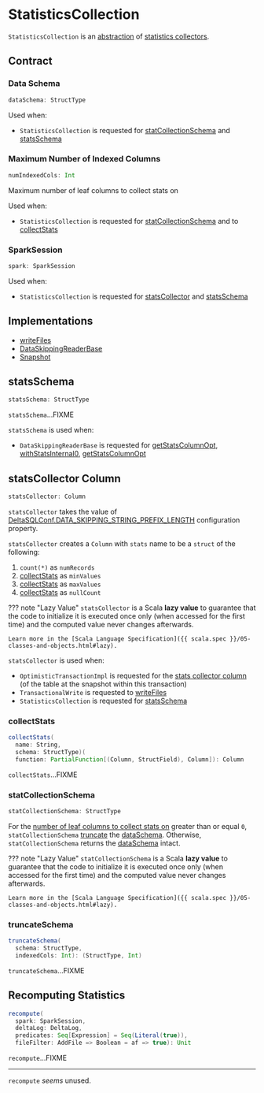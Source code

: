 # StatisticsCollection

`StatisticsCollection` is an [abstraction](#contract) of [statistics collectors](#implementations).

## Contract

### <span id="dataSchema"> Data Schema

```scala
dataSchema: StructType
```

Used when:

* `StatisticsCollection` is requested for [statCollectionSchema](#statCollectionSchema) and [statsSchema](#statsSchema)

### <span id="numIndexedCols"> Maximum Number of Indexed Columns

```scala
numIndexedCols: Int
```

Maximum number of leaf columns to collect stats on

Used when:

* `StatisticsCollection` is requested for [statCollectionSchema](#statCollectionSchema) and to [collectStats](#collectStats)

### <span id="spark"> SparkSession

```scala
spark: SparkSession
```

Used when:

* `StatisticsCollection` is requested for [statsCollector](#statsCollector) and [statsSchema](#statsSchema)

## Implementations

* [writeFiles](TransactionalWrite.md#writeFiles)
* [DataSkippingReaderBase](DataSkippingReaderBase.md)
* [Snapshot](Snapshot.md)

## <span id="statsSchema"> statsSchema

```scala
statsSchema: StructType
```

`statsSchema`...FIXME

`statsSchema` is used when:

* `DataSkippingReaderBase` is requested for [getStatsColumnOpt](DataSkippingReaderBase.md#getStatsColumnOpt), [withStatsInternal0](DataSkippingReaderBase.md#withStatsInternal0), [getStatsColumnOpt](DataSkippingReaderBase.md#getStatsColumnOpt)

## <span id="statsCollector"> statsCollector Column

```scala
statsCollector: Column
```

`statsCollector` takes the value of [DeltaSQLConf.DATA_SKIPPING_STRING_PREFIX_LENGTH](DeltaSQLConf.md#DATA_SKIPPING_STRING_PREFIX_LENGTH) configuration property.

`statsCollector` creates a `Column` with `stats` name to be a `struct` of the following:

1. `count(*)` as `numRecords`
1. [collectStats](#collectStats) as `minValues`
1. [collectStats](#collectStats) as `maxValues`
1. [collectStats](#collectStats) as `nullCount`

??? note "Lazy Value"
    `statsCollector` is a Scala **lazy value** to guarantee that the code to initialize it is executed once only (when accessed for the first time) and the computed value never changes afterwards.

    Learn more in the [Scala Language Specification]({{ scala.spec }}/05-classes-and-objects.html#lazy).

`statsCollector` is used when:

* `OptimisticTransactionImpl` is requested for the [stats collector column](OptimisticTransactionImpl.md#statsCollector) (of the table at the snapshot within this transaction)
* `TransactionalWrite` is requested to [writeFiles](TransactionalWrite.md#writeFiles)
* `StatisticsCollection` is requested for [statsSchema](#statsSchema)

### <span id="collectStats"> collectStats

```scala
collectStats(
  name: String,
  schema: StructType)(
  function: PartialFunction[(Column, StructField), Column]): Column
```

`collectStats`...FIXME

### <span id="statCollectionSchema"> statCollectionSchema

```scala
statCollectionSchema: StructType
```

For the [number of leaf columns to collect stats on](#numIndexedCols) greater than or equal `0`, `statCollectionSchema` [truncate](#truncateSchema) the [dataSchema](#dataSchema). Otherwise, `statCollectionSchema` returns the [dataSchema](#dataSchema) intact.

??? note "Lazy Value"
    `statCollectionSchema` is a Scala **lazy value** to guarantee that the code to initialize it is executed once only (when accessed for the first time) and the computed value never changes afterwards.

    Learn more in the [Scala Language Specification]({{ scala.spec }}/05-classes-and-objects.html#lazy).

### <span id="truncateSchema"> truncateSchema

```scala
truncateSchema(
  schema: StructType,
  indexedCols: Int): (StructType, Int)
```

`truncateSchema`...FIXME

## <span id="recompute"> Recomputing Statistics

```scala
recompute(
  spark: SparkSession,
  deltaLog: DeltaLog,
  predicates: Seq[Expression] = Seq(Literal(true)),
  fileFilter: AddFile => Boolean = af => true): Unit
```

`recompute`...FIXME

---

`recompute` _seems_ unused.
